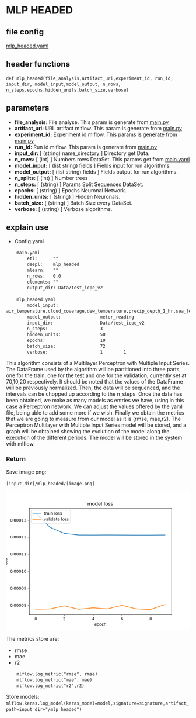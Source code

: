 # MLP HEADED
## file config
[mlp_headed.yaml](../Config/mlp_headed.yaml)

## header functions

~~~
def mlp_headed(file_analysis,artifact_uri,experiment_id, run_id, input_dir, model_input,model_output, n_rows,
n_steps,epochs,hidden_units,batch_size,verbose)
~~~

## parameters
*   **file_analysis:** File analyse. This param is generate from [main.py](../main.py)
*   **artifact_uri:** URL artifact mlflow. This param is generate from [main.py](../main.py)
*   **experiment_id:** Experiment id mlflow. This params is generate from [main.py](../main.py)
*   **run_id:** Run id mlflow. This param is generate from [main.py](../main.py)
*   **input_dir:** [ (string) name_directory ] Directory get Data.
*   **n_rows:** [ (int) ] Numbers rows DataSet. This params get from [main.yaml](main.yaml)
*   **model_input:** [ (list string) fields ] Fields input for run algorithms.
*   **model_output:** [ (list string) fields ] Fields output for run algorithms.
*   **n_splits:**  [ (int) ] Number trees
*   **n_steps:** [ (string) ] Params Split Sequences DataSet.
*   **epochs:** [ (string) ] Epochs Neuronal Network.
*   **hidden_units:** [ (string) ] Hidden Neuronals.
*   **batch_size:** [ (string) ] Batch Size every DataSet.
*   **verbose:** [ (string) ] Verbose algorithms.


## explain use
* Config.yaml

~~~
    main.yaml
        etl:      ""
        deepl:    mlp_headed
        mlearn:   ""
        n_rows:   0.0
        elements: ""
        output_dir: Data/test_icpe_v2

    mlp_headed.yaml
        model_input:                air_temperature,cloud_coverage,dew_temperature,precip_depth_1_hr,sea_level_pressure,meter_reading
        model_output:               meter_reading 
        input_dir:                  Data/test_icpe_v2
        n_steps:                    3
        hidden_units:               50
        epochs:                     10
        batch_size:                 72
        verbose:                    1        1

~~~
This algorithm consists of a Multilayer Perceptron with Multiple Input Series. The DataFrame used by the algorithm will be partitioned into three parts, one for the train, one for the test and one for the validation, currently set at 70,10,20 respectively. It should be noted that the values of the DataFrame will be previously normalized.  Then, the data will be sequenced, and the intervals can be chopped up according to the n_steps. Once the data has been obtained, we make as many models as entries we have, using in this case a Perceptron network. We can adjust the values offered by the yaml file, being able to add some more if we wish. Finally we obtain the metrics that we are going to measure from our model as it is (rmse, mae,r2). The Perceptron Multilayer with Multiple Input Series model will be stored, and a graph will be obtained showing the evolution of the model along the execution of the different periods. The model will be stored in the system with mlflow. 

### Return

Save image png:

`[input_dir]/mlp_headed/[image.png]`

![mlp](img/mlp_headed.png)


The metrics store are:
- rmse
- mae
- r2

~~~
    mlflow.log_metric("rmse", rmse)
    mlflow.log_metric("mae", mae)
    mlflow.log_metric("r2",r2)
~~~

Store models:
`mlflow.keras.log_model(keras_model=model,signature=signature,artifact_path=input_dir+"/mlp_headed")`